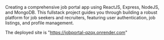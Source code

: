 Creating a comprehensive job portal app using ReactJS, Express, NodeJS, and MongoDB. This fullstack project guides you through building a robust platform for job seekers and recruiters, featuring user authentication, job listings, and profile management.

The deployed site is "https://jobportal-qzqx.onrender.com"
